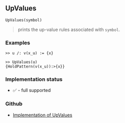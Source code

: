 ## UpValues 

```
UpValues(symbol)
```
> prints the up-value rules associated with `symbol`.
  
### Examples

``` 
>> u /: v(x_u) := {x}

>> UpValues(u) 
{HoldPattern(v(x_u)):>{x}}
```






### Implementation status

* &#x2705; - full supported

### Github

* [Implementation of UpValues](https://github.com/axkr/symja_android_library/blob/master/symja_android_library/matheclipse-core/src/main/java/org/matheclipse/core/builtin/PatternMatching.java#L2920) 
